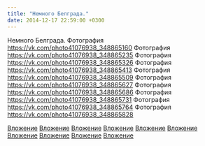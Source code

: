 ```yaml
---
title: "Немного Белграда."
date: 2014-12-17 22:59:00 +0300
---
```


Немного Белграда.
Фотография
https://vk.com/photo41076938_348865160
Фотография
https://vk.com/photo41076938_348865235
Фотография
https://vk.com/photo41076938_348865326
Фотография
https://vk.com/photo41076938_348865413
Фотография
https://vk.com/photo41076938_348865509
Фотография
https://vk.com/photo41076938_348865627
Фотография
https://vk.com/photo41076938_348865686
Фотография
https://vk.com/photo41076938_348865731
Фотография
https://vk.com/photo41076938_348865764
Фотография
https://vk.com/photo41076938_348865828

[Вложение](https://vk.com/photo41076938_348865160)
[Вложение](https://vk.com/photo41076938_348865235)
[Вложение](https://vk.com/photo41076938_348865326)
[Вложение](https://vk.com/photo41076938_348865413)
[Вложение](https://vk.com/photo41076938_348865509)
[Вложение](https://vk.com/photo41076938_348865627)
[Вложение](https://vk.com/photo41076938_348865686)
[Вложение](https://vk.com/photo41076938_348865731)
[Вложение](https://vk.com/photo41076938_348865764)
[Вложение](https://vk.com/photo41076938_348865828)

